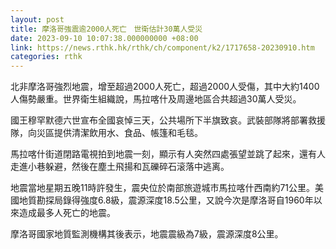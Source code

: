 ```yaml
---
layout: post
title: 摩洛哥強震逾2000人死亡　世衛估計30萬人受災
date: 2023-09-10 10:07:38.000000000 +08:00
link: https://news.rthk.hk/rthk/ch/component/k2/1717658-20230910.htm
categories: rthk
---
```


北非摩洛哥強烈地震，增至超過2000人死亡，超過2000人受傷，其中大約1400人傷勢嚴重。世界衛生組織說，馬拉喀什及周邊地區合共超過30萬人受災。

國王穆罕默德六世宣布全國哀悼三天，公共場所下半旗致哀。武裝部隊將部署救援隊，向災區提供清潔飲用水、食品、帳篷和毛毯。

馬拉喀什街道閉路電視拍到地震一刻，顯示有人突然四處張望並跳了起來，還有人走進小巷躲避，然後在塵土飛揚和瓦礫碎石滚落中逃离。

地震當地星期五晚11時許發生，震央位於南部旅遊城市馬拉喀什西南約71公里。美國地質勘探局錄得強度6.8級，震源深度18.5公里，又說今次是摩洛哥自1960年以來造成最多人死亡的地震。

摩洛哥國家地質監測機構其後表示，地震震級為7級，震源深度8公里。
